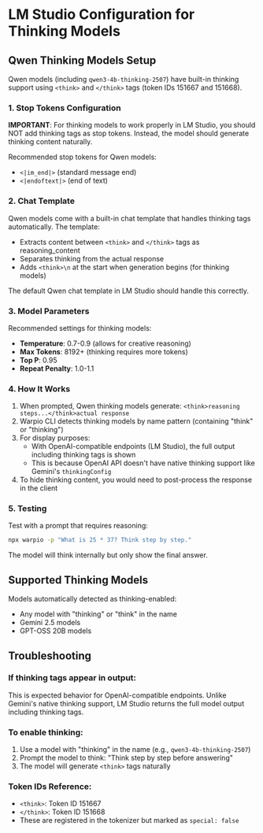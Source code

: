 # LM Studio Configuration for Thinking Models

## Qwen Thinking Models Setup

Qwen models (including `qwen3-4b-thinking-2507`) have built-in thinking support using `<think>` and `</think>` tags (token IDs 151667 and 151668).

### 1. Stop Tokens Configuration

**IMPORTANT**: For thinking models to work properly in LM Studio, you should NOT add thinking tags as stop tokens. Instead, the model should generate thinking content naturally.

Recommended stop tokens for Qwen models:
- `<|im_end|>` (standard message end)
- `<|endoftext|>` (end of text)

### 2. Chat Template

Qwen models come with a built-in chat template that handles thinking tags automatically. The template:
- Extracts content between `<think>` and `</think>` tags as reasoning_content
- Separates thinking from the actual response
- Adds `<think>\n` at the start when generation begins (for thinking models)

The default Qwen chat template in LM Studio should handle this correctly.

### 3. Model Parameters

Recommended settings for thinking models:
- **Temperature**: 0.7-0.9 (allows for creative reasoning)
- **Max Tokens**: 8192+ (thinking requires more tokens)
- **Top P**: 0.95
- **Repeat Penalty**: 1.0-1.1

### 4. How It Works

1. When prompted, Qwen thinking models generate: `<think>reasoning steps...</think>actual response`
2. Warpio CLI detects thinking models by name pattern (containing "think" or "thinking")
3. For display purposes:
   - With OpenAI-compatible endpoints (LM Studio), the full output including thinking tags is shown
   - This is because OpenAI API doesn't have native thinking support like Gemini's `thinkingConfig`
4. To hide thinking content, you would need to post-process the response in the client

### 5. Testing

Test with a prompt that requires reasoning:
```bash
npx warpio -p "What is 25 * 37? Think step by step."
```

The model will think internally but only show the final answer.

## Supported Thinking Models

Models automatically detected as thinking-enabled:
- Any model with "thinking" or "think" in the name
- Gemini 2.5 models
- GPT-OSS 20B models

## Troubleshooting

### If thinking tags appear in output:
This is expected behavior for OpenAI-compatible endpoints. Unlike Gemini's native thinking support, LM Studio returns the full model output including thinking tags.

### To enable thinking:
1. Use a model with "thinking" in the name (e.g., `qwen3-4b-thinking-2507`)
2. Prompt the model to think: "Think step by step before answering"
3. The model will generate `<think>` tags naturally

### Token IDs Reference:
- `<think>`: Token ID 151667
- `</think>`: Token ID 151668
- These are registered in the tokenizer but marked as `special: false`